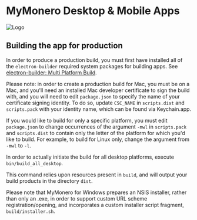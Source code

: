 # MyMonero Desktop & Mobile Apps

![Logo](./assets/logo.png_ "Logo")

## Building the app for production

In order to produce a production build, you must first have installed all of the `electron-builder` required system packages for building apps. See [electron-builder: Multi Platform Build](https://github.com/electron-userland/electron-builder/wiki/Multi-Platform-Build).

Please note: in order to create a production build for Mac, you must be on a Mac, and you'll need an installed Mac developer certificate to sign the build with, and you will need to edit `package.json` to specify the name of your certificate signing identity. To do so, update `CSC_NAME` in `scripts.dist` and `scripts.pack` with your identity name, which can be found via Keychain.app.

If you would like to build for only a specific platform, you must edit `package.json` to change occurrences of the argument `-mwl` in `scripts.pack` and `scripts.dist` to contain only the letter of the platform for which you'd like to build. For example, to build for Linux only, change the argument from `-mwl` to `-l`. 

In order to actually initiate the build for all desktop platforms, execute `bin/build_all_desktop`. 

This command relies upon resources present in `build`, and will output your build products in the directory `dist`.

Please note that MyMonero for Windows prepares an NSIS installer, rather than only an .exe, in order to support custom URL scheme registration/opening, and incorporates a custom installer script fragment, `build/installer.sh`. 